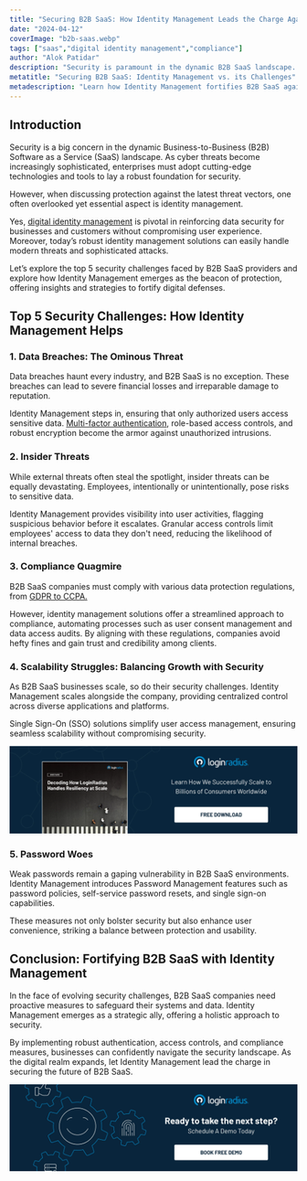 ```yaml
---
title: "Securing B2B SaaS: How Identity Management Leads the Charge Against Top 5 Security Challenges"
date: "2024-04-12"
coverImage: "b2b-saas.webp"
tags: ["saas","digital identity management","compliance"]
author: "Alok Patidar"
description: "Security is paramount in the dynamic B2B SaaS landscape. Explore how Identity Management addresses the top 5 security challenges, from data breaches to compliance, offering insights to fortify digital defenses. Discover proactive measures to safeguard systems and data, letting Identity Management lead the charge in securing the future of B2B SaaS."
metatitle: "Securing B2B SaaS: Identity Management vs. its Challenges"
metadescription: "Learn how Identity Management fortifies B2B SaaS against data breaches, insider threats, compliance hurdles, scalability issues, and password vulnerabilities."
---
```

## Introduction

Security is a big concern in the dynamic Business-to-Business (B2B) Software as a Service (SaaS) landscape. As cyber threats become increasingly sophisticated, enterprises must adopt cutting-edge technologies and tools to lay a robust foundation for security. 

However, when discussing protection against the latest threat vectors, one often overlooked yet essential aspect is identity management. 

Yes, [digital identity management](https://www.loginradius.com/blog/identity/digital-identity-management/) is pivotal in reinforcing data security for businesses and customers without compromising user experience. Moreover, today’s robust identity management solutions can easily handle modern threats and sophisticated attacks. 

Let’s explore the top 5 security challenges faced by B2B SaaS providers and explore how Identity Management emerges as the beacon of protection, offering insights and strategies to fortify digital defenses. 

## Top 5 Security Challenges: How Identity Management Helps

### 1. Data Breaches: The Ominous Threat

Data breaches haunt every industry, and B2B SaaS is no exception. These breaches can lead to severe financial losses and irreparable damage to reputation. 

Identity Management steps in, ensuring that only authorized users access sensitive data. [Multi-factor authentication](https://www.loginradius.com/multi-factor-authentication/), role-based access controls, and robust encryption become the armor against unauthorized intrusions.

### 2. Insider Threats

While external threats often steal the spotlight, insider threats can be equally devastating. Employees, intentionally or unintentionally, pose risks to sensitive data. 

Identity Management provides visibility into user activities, flagging suspicious behavior before it escalates. Granular access controls limit employees' access to data they don't need, reducing the likelihood of internal breaches.

### 3. Compliance Quagmire

B2B SaaS companies must comply with various data protection regulations, from [GDPR to CCPA. ](https://www.loginradius.com/blog/identity/ccpa-vs-gdpr-the-compliance-war/)

However, identity management solutions offer a streamlined approach to compliance, automating processes such as user consent management and data access audits. By aligning with these regulations, companies avoid hefty fines and gain trust and credibility among clients.

### 4. Scalability Struggles: Balancing Growth with Security

As B2B SaaS businesses scale, so do their security challenges. Identity Management scales alongside the company, providing centralized control across diverse applications and platforms. 

Single Sign-On (SSO) solutions simplify user access management, ensuring seamless scalability without compromising security.

[![WP-LR-resiliency](WP-LR-resiliency.webp)](https://www.loginradius.com/resource/enterprise-scalability-and-performance)

### 5. Password Woes

Weak passwords remain a gaping vulnerability in B2B SaaS environments. Identity Management introduces Password Management features such as password policies, self-service password resets, and single sign-on capabilities. 

These measures not only bolster security but also enhance user convenience, striking a balance between protection and usability.

## Conclusion: Fortifying B2B SaaS with Identity Management

In the face of evolving security challenges, B2B SaaS companies need proactive measures to safeguard their systems and data. Identity Management emerges as a strategic ally, offering a holistic approach to security. 

By implementing robust authentication, access controls, and compliance measures, businesses can confidently navigate the security landscape. As the digital realm expands, let Identity Management lead the charge in securing the future of B2B SaaS.

[![book-a-demo-loginradius](../../assets/book-a-demo-loginradius.webp)](https://www.loginradius.com/contact-us?utm_source=blog&utm_medium=web&utm_campaign=b2b-saas-security-management)
